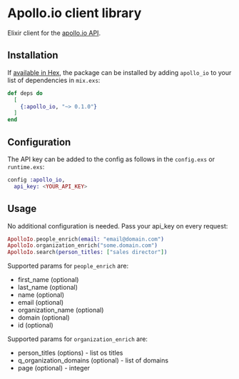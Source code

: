 # Apollo.io client library

Elixir client for the [apollo.io API](https://apolloio.github.io/apollo-api-docs/?shell#introduction).

## Installation

If [available in Hex](https://hex.pm/docs/publish), the package can be installed
by adding `apollo_io` to your list of dependencies in `mix.exs`:

```elixir
def deps do
  [
    {:apollo_io, "~> 0.1.0"}
  ]
end
```

## Configuration
The API key can be added to the config as follows in the `config.exs` or `runtime.exs`:
```elixir
config :apollo_io,
  api_key: <YOUR_API_KEY>
```

## Usage
No additional configuration is needed.
Pass your api_key on every request:

```elixir
ApolloIo.people_enrich(email: "email@domain.com")
ApolloIo.organization_enrich("some.domain.com")
ApolloIo.search(person_titles: ["sales director"])
```

Supported params for `people_enrich` are:
  - first_name (optional)
  - last_name (optional)
  - name (optional)
  - email (optional)
  - organization_name (optional)
  - domain (optional)
  - id (optional)

Supported params for `organization_enrich` are:
  - person_titles (options) - list os titles
  - q_organization_domains (optional) - list of domains
  - page (optional) - integer

